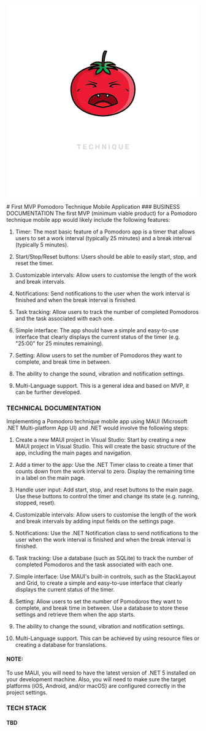 <p align="center">
<img alt="Cute pomodoro logo. Enjoy!" src="Pomodoro/Resources/Images/pomodoro_bot.png">
</p>
# First MVP Pomodoro Technique Mobile Application
### BUSINESS DOCUMENTATION
The first MVP (minimum viable product) for a Pomodoro technique mobile app would likely include the following features:

1. Timer: The most basic feature of a Pomodoro app is a timer that allows users to set a work interval (typically 25 minutes) and a break interval (typically 5 minutes).

2. Start/Stop/Reset buttons: Users should be able to easily start, stop, and reset the timer.

3. Customizable intervals: Allow users to customise the length of the work and break intervals.

4. Notifications: Send notifications to the user when the work interval is finished and when the break interval is finished.

5. Task tracking: Allow users to track the number of completed Pomodoros and the task associated with each one.

6. Simple interface: The app should have a simple and easy-to-use interface that clearly displays the current status of the timer (e.g. "25:00" for 25 minutes remaining).

7. Setting: Allow users to set the number of Pomodoros they want to complete, and break time in between.

8. The ability to change the sound, vibration and notification settings.

9. Multi-Language support. This is a general idea and based on MVP, it can be further developed.

### TECHNICAL DOCUMENTATION
Implementing a Pomodoro technique mobile app using MAUI (Microsoft .NET Multi-platform App UI) and .NET would involve the following steps:

1. Create a new MAUI project in Visual Studio: Start by creating a new MAUI project in Visual Studio. This will create the basic structure of the app, including the main pages and navigation.

2. Add a timer to the app: Use the .NET Timer class to create a timer that counts down from the work interval to zero. Display the remaining time in a label on the main page.

3. Handle user input: Add start, stop, and reset buttons to the main page. Use these buttons to control the timer and change its state (e.g. running, stopped, reset).

4. Customizable intervals: Allow users to customise the length of the work and break intervals by adding input fields on the settings page.

5. Notifications: Use the .NET Notification class to send notifications to the user when the work interval is finished and when the break interval is finished.

6. Task tracking: Use a database (such as SQLite) to track the number of completed Pomodoros and the task associated with each one.

7. Simple interface: Use MAUI's built-in controls, such as the StackLayout and Grid, to create a simple and easy-to-use interface that clearly displays the current status of the timer.

8. Setting: Allow users to set the number of Pomodoros they want to complete, and break time in between. Use a database to store these settings and retrieve them when the app starts.

9. The ability to change the sound, vibration and notification settings.

10. Multi-Language support. This can be achieved by using resource files or creating a database for translations.

#### NOTE:
To use MAUI, you will need to have the latest version of .NET 5 installed on your development machine. Also, you will need to make sure the target platforms (iOS, Android, and/or macOS) are configured correctly in the project settings.

### TECH STACK
#### TBD
